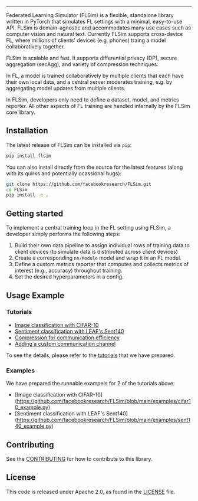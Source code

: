 <hr/>

<!-- [![CircleCI](https://circleci.com/gh/pytorch/flsim.svg?style=svg)](https://circleci.com/gh/pytorch/flsim) -->

Federated Learning Simulator (FLSim) is a flexible, standalone library written in PyTorch that simulates FL settings with a minimal, easy-to-use API. FLSim is domain-agnostic and accommodates many use cases such as computer vision and natural text. Currently FLSim supports cross-device FL, where millions of clients' devices (e.g. phones) traing a model collaboratively together.

FLSim is scalable and fast. It supports differential privacy (DP), secure aggregation (secAgg), and variety of compression techniques.

In FL, a model is trained collaboratively by multiple clients that each have their own local data, and a central server moderates training, e.g. by aggregating model updates from multiple clients.

In FLSim, developers only need to define a dataset, model, and metrics reporter. All other aspects of FL training are handled internally by the FLSim core library.

## Installation
The latest release of FLSim can be installed via `pip`:
```bash
pip install flsim
```

You can also install directly from the source for the latest features (along with its quirks and potentially ocassional bugs):
```bash
git clone https://github.com/facebookresearch/FLSim.git
cd FLSim
pip install -e .
```

## Getting started

To implement a central training loop in the FL setting using FLSim, a developer simply performs the following steps:

1. Build their own data pipeline to assign individual rows of training data to client devices (to simulate data is distributed across client devices)
2. Create a corresponding `nn/Module` model and wrap it in an FL model.
3. Define a custom metrics reporter that computes and collects metrics of interest (e.g., accuracy) throughout training.
4. Set the desired hyperparameters in a config.


## Usage Example

### Tutorials
* [Image classification with CIFAR-10](https://github.com/facebookresearch/FLSim/blob/main/tutorials/cifar10_tutorial.ipynb)
* [Sentiment classification with LEAF's Sent140](hhttps://github.com/facebookresearch/FLSim/blob/main/tutorials/sent140_tutorial.ipynb)
* [Compression for communication efficiency](https://github.com/facebookresearch/FLSim/blob/main/tutorials/channel_feature_tutorial.ipynb)
* [Adding a custom communication channel](https://github.com/facebookresearch/FLSim/blob/main/tutorials/custom_channel_tutorial.ipynb)


To see the details, please refer to the [tutorials](https://github.com/facebookresearch/FLSim/tree/main/tutorials) that we have prepared.

### Examples
We have prepared the runnable exampels for 2 of the tutorials above:
* [Image classification with CIFAR-10] (https://github.com/facebookresearch/FLSim/blob/main/examples/cifar10_example.py)
* [Sentiment classification with LEAF's Sent140] (https://github.com/facebookresearch/FLSim/blob/main/examples/sent140_example.py)


## Contributing
See the [CONTRIBUTING](https://github.com/facebookresearch/FLSim/blob/main/CONTRIBUTING.md) for how to contribute to this library.


## License
This code is released under Apache 2.0, as found in the [LICENSE](https://github.com/facebookresearch/FLSim/blob/main/LICENSE) file.
